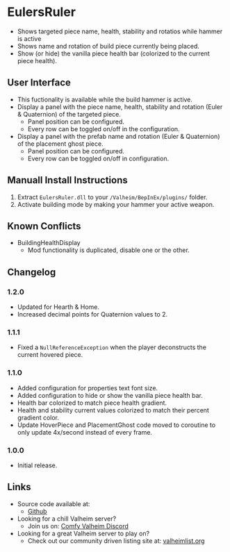 # EulersRuler

  * Shows targeted piece name, health, stability and rotatios while hammer is active
  * Shows name and rotation of build piece currently being placed.
  * Show (or hide) the vanilla piece health bar (colorized to the current piece health).

## User Interface

  * This fuctionality is available while the build hammer is active.
  * Display a panel with the piece name, health, stability and rotation (Euler & Quaternion) of the targeted piece.
    * Panel position can be configured.
    * Every row can be toggled on/off in the configuration.
  * Display a panel with the prefab name and rotation (Euler & Quaternion) of the placement ghost piece.
    * Panel position can be configured.
    * Every row can be toggled on/off in configuration.
    
## Manuall Install Instructions 

  1. Extract `EulersRuler.dll` to your `/Valheim/BepInEx/plugins/` folder.
  2. Activate building mode by making your hammer your active weapon.

## Known Conflicts

  * BuildingHealthDisplay
    * Mod functionality is duplicated, disable one or the other.

## Changelog

### 1.2.0

  * Updated for Hearth & Home.
  * Increased decimal points for Quaternion values to 2.

### 1.1.1

  * Fixed a `NullReferenceException` when the player deconstructs the current hovered piece.

### 1.1.0

  * Added configuration for properties text font size.
  * Added configuration to hide or show the vanilla piece health bar.
  * Health bar colorized to match piece health gradient.
  * Health and stability current values colorized to match their percent gradient color.
  * Update HoverPiece and PlacementGhost code moved to coroutine to only update 4x/second instead of every frame.

### 1.0.0

  * Initial release.

## Links

  * Source code available at:
    * [Github](https://github.com/redseiko/ComfyMods/tree/main/EulersRuler)
  * Looking for a chill Valheim server?
    * Join us on: [Comfy Valheim Discord](https://discord.gg/ameHJz5PFk)
  * Looking for a great Valheim server to play on?
    * Check out our community driven listing site at: [valheimlist.org](https://valheimlist.org/)